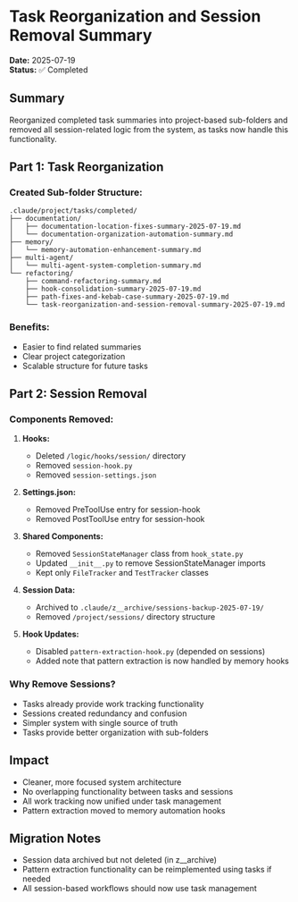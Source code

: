 # Task Reorganization and Session Removal Summary

**Date:** 2025-07-19  
**Status:** ✅ Completed

## Summary

Reorganized completed task summaries into project-based sub-folders and removed all session-related logic from the system, as tasks now handle this functionality.

## Part 1: Task Reorganization

### Created Sub-folder Structure:
```
.claude/project/tasks/completed/
├── documentation/
│   ├── documentation-location-fixes-summary-2025-07-19.md
│   └── documentation-organization-automation-summary.md
├── memory/
│   └── memory-automation-enhancement-summary.md
├── multi-agent/
│   └── multi-agent-system-completion-summary.md
└── refactoring/
    ├── command-refactoring-summary.md
    ├── hook-consolidation-summary-2025-07-19.md
    ├── path-fixes-and-kebab-case-summary-2025-07-19.md
    └── task-reorganization-and-session-removal-summary-2025-07-19.md
```

### Benefits:
- Easier to find related summaries
- Clear project categorization
- Scalable structure for future tasks

## Part 2: Session Removal

### Components Removed:

1. **Hooks:**
   - Deleted `/logic/hooks/session/` directory
   - Removed `session-hook.py`
   - Removed `session-settings.json`

2. **Settings.json:**
   - Removed PreToolUse entry for session-hook
   - Removed PostToolUse entry for session-hook

3. **Shared Components:**
   - Removed `SessionStateManager` class from `hook_state.py`
   - Updated `__init__.py` to remove SessionStateManager imports
   - Kept only `FileTracker` and `TestTracker` classes

4. **Session Data:**
   - Archived to `.claude/z__archive/sessions-backup-2025-07-19/`
   - Removed `/project/sessions/` directory structure

5. **Hook Updates:**
   - Disabled `pattern-extraction-hook.py` (depended on sessions)
   - Added note that pattern extraction is now handled by memory hooks

### Why Remove Sessions?

- Tasks already provide work tracking functionality
- Sessions created redundancy and confusion
- Simpler system with single source of truth
- Tasks provide better organization with sub-folders

## Impact

- Cleaner, more focused system architecture
- No overlapping functionality between tasks and sessions
- All work tracking now unified under task management
- Pattern extraction moved to memory automation hooks

## Migration Notes

- Session data archived but not deleted (in z__archive)
- Pattern extraction functionality can be reimplemented using tasks if needed
- All session-based workflows should now use task management